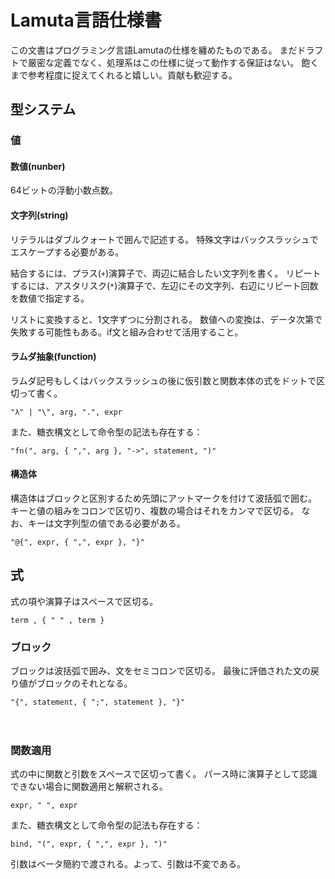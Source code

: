 # Lamuta言語仕様書

この文書はプログラミング言語Lamutaの仕様を纏めたものである。
まだドラフトで厳密な定義でなく、処理系はこの仕様に従って動作する保証はない。
飽くまで参考程度に捉えてくれると嬉しい。貢献も歓迎する。

## 型システム

### 値

#### 数値(nunber)
64ビットの浮動小数点数。

#### 文字列(string)
リテラルはダブルクォートで囲んで記述する。
特殊文字はバックスラッシュでエスケープする必要がある。

結合するには、プラス(`+`)演算子で、両辺に結合したい文字列を書く。
リピートするには、アスタリスク(`*`)演算子で、左辺にその文字列、右辺にリピート回数を数値で指定する。

リストに変換すると、1文字ずつに分割される。
数値への変換は、データ次第で失敗する可能性もある。if文と組み合わせて活用すること。

#### ラムダ抽象(function)
ラムダ記号もしくはバックスラッシュの後に仮引数と関数本体の式をドットで区切って書く。
```ebnf
"λ" | "\", arg, ".", expr
```

また、糖衣構文として命令型の記法も存在する：
```ebnf
"fn(", arg, { ",", arg }, "->", statement, ")"
```

#### 構造体
構造体はブロックと区別するため先頭にアットマークを付けて波括弧で囲む。
キーと値の組みをコロンで区切り、複数の場合はそれをカンマで区切る。
なお、キーは文字列型の値である必要がある。
```ebnf
"@{", expr, { ",", expr }, "}"
```

## 式
式の項や演算子はスペースで区切る。
```ebnf
term , { " " , term }
```

### ブロック
ブロックは波括弧で囲み、文をセミコロンで区切る。
最後に評価された文の戻り値がブロックのそれとなる。
```ebnf
"{", statement, { ";", statement }, "}"
```
　
### 関数適用
式の中に関数と引数をスペースで区切って書く。
パース時に演算子として認識できない場合に関数適用と解釈される。
```ebnf
expr, " ", expr
```

また、糖衣構文として命令型の記法も存在する：
```ebnf
bind, "(", expr, { ",", expr }, ")"
```

引数はベータ簡約で渡される。よって、引数は不変である。
